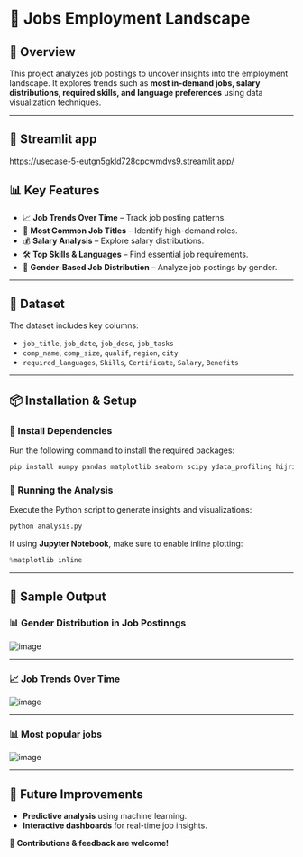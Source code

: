 # 📌 Jobs Employment Landscape

## 📖 Overview
This project analyzes job postings to uncover insights into the employment landscape. It explores trends such as **most in-demand jobs, salary distributions, required skills, and language preferences** using data visualization techniques.

---
## 🔗 Streamlit app
https://usecase-5-eutgn5gkld728cpcwmdvs9.streamlit.app/
## 📊 Key Features
- 📈 **Job Trends Over Time** – Track job posting patterns.
- 💼 **Most Common Job Titles** – Identify high-demand roles.
- 💰 **Salary Analysis** – Explore salary distributions.
- 🛠️ **Top Skills & Languages** – Find essential job requirements.
- 🚻 **Gender-Based Job Distribution** – Analyze job postings by gender.

---

## 📂 Dataset
The dataset includes key columns:
- `job_title`, `job_date`, `job_desc`, `job_tasks`
- `comp_name`, `comp_size`, `qualif`, `region`, `city`
- `required_languages`, `Skills`, `Certificate`, `Salary`, `Benefits`

---

## 📦 Installation & Setup
### 🔹 Install Dependencies
Run the following command to install the required packages:
```bash
pip install numpy pandas matplotlib seaborn scipy ydata_profiling hijridate arabic_reshaper bidi
```

### 🔹 Running the Analysis
Execute the Python script to generate insights and visualizations:
```python
python analysis.py
```

If using **Jupyter Notebook**, make sure to enable inline plotting:
```python
%matplotlib inline
```

---

## 📌 Sample Output
### 📊 Gender Distribution in Job Postinngs

![image](https://github.com/user-attachments/assets/4fe2b8f3-a040-4f7d-ba9a-2bd6c471397f)

---

### 📈 Job Trends Over Time
![image](https://github.com/user-attachments/assets/feb1e734-83a8-4e4f-af89-d6dd573dc588)

---
### 📊 Most popular jobs

![image](https://github.com/user-attachments/assets/fba2c5b6-3138-4944-972d-381ecfa29370)

---
## 🔗 Future Improvements
- **Predictive analysis** using machine learning.
- **Interactive dashboards** for real-time job insights.

🚀 **Contributions & feedback are welcome!**

